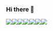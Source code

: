 ### Hi there 👋

<img src="https://img.shields.io/badge/Python-14354C?style=for-the-badge&logo=python&logoColor=white"/><img src="https://img.shields.io/badge/Scala-DC322F?style=for-the-badge&logo=scala&logoColor=white"/><img src="https://img.shields.io/badge/Markdown-000000?style=for-the-badge&logo=markdown&logoColor2white"/><img src="https://img.shields.io/badge/React-20232A?style=for-the-badge&logo=react&logoColor=61DAFB"/><img src="https://img.shields.io/badge/Heroku-430098?style=for-the-badge&logo=heroku&logoColor=white"/><img src="https://img.shields.io/badge/Amazon_AWS-232F3E?style=for-the-badge&logo=amazon-aws&logoColor=white"/><img src="https://img.shields.io/badge/Bitcoin-000000?style=for-the-badge&logo=bitcoin&logoColor=white"/>
